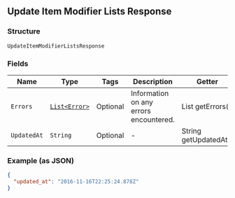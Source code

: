 ## Update Item Modifier Lists Response

### Structure

`UpdateItemModifierListsResponse`

### Fields

| Name | Type | Tags | Description | Getter |
|  --- | --- | --- | --- | --- |
| `Errors` | [`List<Error>`](/doc/models/error.md) | Optional | Information on any errors encountered. | List<Error> getErrors() |
| `UpdatedAt` | `String` | Optional | - | String getUpdatedAt() |

### Example (as JSON)

```json
{
  "updated_at": "2016-11-16T22:25:24.878Z"
}
```

